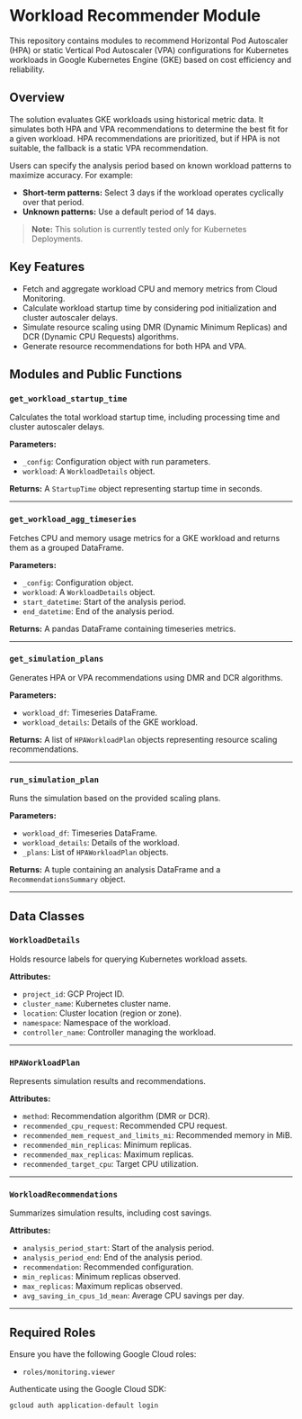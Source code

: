# Workload Recommender Module

This repository contains modules to recommend Horizontal Pod Autoscaler
(HPA) or static Vertical Pod Autoscaler (VPA) configurations for Kubernetes
workloads in Google Kubernetes Engine (GKE) based on cost efficiency and
reliability.

## Overview

The solution evaluates GKE workloads using historical metric data. It
simulates both HPA and VPA recommendations to determine the best fit for
a given workload. HPA recommendations are prioritized, but if HPA is not
suitable, the fallback is a static VPA recommendation.

Users can specify the analysis period based on known workload patterns to
maximize accuracy. For example:

-   **Short-term patterns:** Select 3 days if the workload operates
    cyclically over that period.
-   **Unknown patterns:** Use a default period of 14 days.

> **Note:** This solution is currently tested only for Kubernetes
> Deployments.

## Key Features

-   Fetch and aggregate workload CPU and memory metrics from Cloud
    Monitoring.
-   Calculate workload startup time by considering pod initialization and
    cluster autoscaler delays.
-   Simulate resource scaling using DMR (Dynamic Minimum Replicas) and DCR
    (Dynamic CPU Requests) algorithms.
-   Generate resource recommendations for both HPA and VPA.

## Modules and Public Functions

### `get_workload_startup_time`

Calculates the total workload startup time, including processing time and
cluster autoscaler delays.

**Parameters:**

-   `_config`: Configuration object with run parameters.
-   `workload`: A `WorkloadDetails` object.

**Returns:** A `StartupTime` object representing startup time in seconds.

---

### `get_workload_agg_timeseries`

Fetches CPU and memory usage metrics for a GKE workload and returns them
as a grouped DataFrame.

**Parameters:**

-   `_config`: Configuration object.
-   `workload`: A `WorkloadDetails` object.
-   `start_datetime`: Start of the analysis period.
-   `end_datetime`: End of the analysis period.

**Returns:** A pandas DataFrame containing timeseries metrics.

---

### `get_simulation_plans`

Generates HPA or VPA recommendations using DMR and DCR algorithms.

**Parameters:**

-   `workload_df`: Timeseries DataFrame.
-   `workload_details`: Details of the GKE workload.

**Returns:** A list of `HPAWorkloadPlan` objects representing resource scaling
recommendations.

---

### `run_simulation_plan`

Runs the simulation based on the provided scaling plans.

**Parameters:**

-   `workload_df`: Timeseries DataFrame.
-   `workload_details`: Details of the workload.
-   `_plans`: List of `HPAWorkloadPlan` objects.

**Returns:** A tuple containing an analysis DataFrame and a
`RecommendationsSummary` object.

---

## Data Classes

### `WorkloadDetails`

Holds resource labels for querying Kubernetes workload assets.

**Attributes:**

-   `project_id`: GCP Project ID.
-   `cluster_name`: Kubernetes cluster name.
-   `location`: Cluster location (region or zone).
-   `namespace`: Namespace of the workload.
-   `controller_name`: Controller managing the workload.

---

### `HPAWorkloadPlan`

Represents simulation results and recommendations.

**Attributes:**

-   `method`: Recommendation algorithm (DMR or DCR).
-   `recommended_cpu_request`: Recommended CPU request.
-   `recommended_mem_request_and_limits_mi`: Recommended memory in MiB.
-   `recommended_min_replicas`: Minimum replicas.
-   `recommended_max_replicas`: Maximum replicas.
-   `recommended_target_cpu`: Target CPU utilization.

---

### `WorkloadRecommendations`

Summarizes simulation results, including cost savings.

**Attributes:**

-   `analysis_period_start`: Start of the analysis period.
-   `analysis_period_end`: End of the analysis period.
-   `recommendation`: Recommended configuration.
-   `min_replicas`: Minimum replicas observed.
-   `max_replicas`: Maximum replicas observed.
-   `avg_saving_in_cpus_1d_mean`: Average CPU savings per day.

---

## Required Roles

Ensure you have the following Google Cloud roles:

-   `roles/monitoring.viewer`

Authenticate using the Google Cloud SDK:

```bash
gcloud auth application-default login
